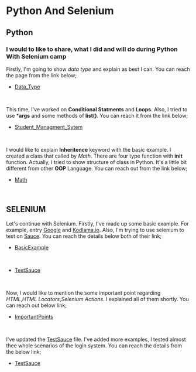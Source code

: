 # Python And Selenium

## Python

### I would to like to share, what I did and will do during **Python With Selenium** camp

Firstly, I'm going to show *data type* and explain as best I can. You can reach the page from the link below;
</br>

- [Data_Type](https://github.com/alperengokbak/PythonWithSelenium/blob/main/dataType.py)
</br>

This time, I've worked on **Conditional Statments** and **Loops**. Also, I tried to use ***args** and some methods of **list()**. You can reach it from the link below;
</br>

- [Student_Managment_Sytem](https://github.com/alperengokbak/PythonWithSelenium/blob/main/studentManagmentSystem.py)
</br>

I would like to explain **Inheritence** keyword with the basic example. I created a class that called by *Math*. There are four type function with **init** function. Actually, I tried to show structure of class in Python. It's a little bit different from other **OOP** Language. You can reach out from the link below;
</br>

- [Math](https://github.com/alperengokbak/PythonWithSelenium/blob/main/Maths.py)
</br>

## SELENIUM

Let's continue with Selenium. Firstly, I've made up some basic example. For example, entry [Google](https://www.google.com) and [Kodlama.io](https://www.kodlama.io). Also, I'm trying to use selenium to test on [Sauce](https://www.saucedemo.com). You can reach the details below both of their link;
</br>

- [BasicExample](https://github.com/alperengokbak/PythonWithSelenium/blob/main/Selenium/seleniumExample.py)
</br>

- [TestSauce](https://github.com/alperengokbak/PythonWithSelenium/blob/main/Selenium/testSauce.py)
</br>

Now, I would like to mention the some important point regarding *HTML*,*HTML Locators*,*Selenium Actions*. I explained all of them shortly. You can reach out below link;
</br>

- [ImportantPoints](https://github.com/alperengokbak/PythonWithSelenium/blob/main/Selenium/ImportantPoint.md)
</br>

I've updated the [TestSauce](https://github.com/alperengokbak/PythonWithSelenium/blob/main/Selenium/testSauce.py) file. I've added more examples, I tested almost thee whole scenarios of the login system. You can reach the details from the below link;
</br>

- [TestSauce](https://github.com/alperengokbak/PythonWithSelenium/blob/main/Selenium/testSauce.py)
